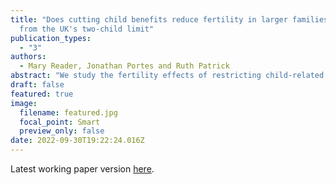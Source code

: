```yaml
---
title: "Does cutting child benefits reduce fertility in larger families? Evidence
  from the UK's two-child limit"
publication_types:
  - "3"
authors:
  - Mary Reader, Jonathan Portes and Ruth Patrick
abstract: "We study the fertility effects of restricting child-related social assistance to the first two children in the family. As of April 2017, all third and subsequent children born to low-income families in the UK were made ineligible for approximately 3000 GBP of means-tested child benefits per year. We leverage administrative births microdata to estimate the impact of the two-child limit on higher-order births with a triple differences approach. We find some suggestive evidence of a decline in higher-order fertility among low-income families. However, effects are not statistically significant and compared to previous research in the UK and elsewhere, the implied elasticities are small."
draft: false
featured: true
image:
  filename: featured.jpg
  focal_point: Smart
  preview_only: false
date: 2022-09-30T19:22:24.016Z
---
```

Latest working paper version [here](https://maryreader.com/publication/does-cutting-child-benefits-reduce-fertility-in-larger-families-evidence-from-the-uks-two-child-limit.pdf).
